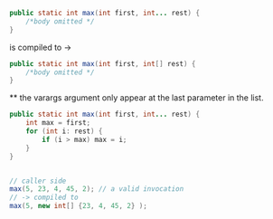
```java
public static int max(int first, int... rest) {
    /*body omitted */
}
```

is compiled to
  ->

```java
public static int max(int first, int[] rest) {
    /*body omitted */
}
```

** the varargs argument only appear at the last parameter in the list.
```java
public static int max(int first, int... rest) {
    int max = first;
    for (int i: rest) {
        if (i > max) max = i;
    }
}


// caller side
max(5, 23, 4, 45, 2); // a valid invocation
// -> compiled to
max(5, new int[] {23, 4, 45, 2} );
```
